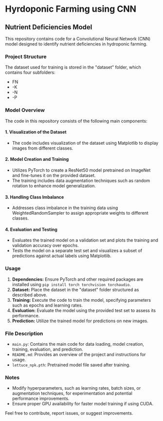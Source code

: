 # Hyrdoponic Farming using CNN

## Nutrient Deficiencies Model

This repository contains code for a Convolutional Neural Network (CNN) model designed to identify nutrient deficiencies in hydroponic farming.

### Project Structure

The dataset used for training is stored in the "dataset" folder, which contains four subfolders:
- FN
- -K
- -N
- -P

### Model Overview

The code in this repository consists of the following main components:

#### 1. Visualization of the Dataset
- The code includes visualization of the dataset using Matplotlib to display images from different classes.

#### 2. Model Creation and Training
- Utilizes PyTorch to create a ResNet50 model pretrained on ImageNet and fine-tunes it on the provided dataset.
- The training includes data augmentation techniques such as random rotation to enhance model generalization.

#### 3. Handling Class Imbalance
- Addresses class imbalance in the training data using WeightedRandomSampler to assign appropriate weights to different classes.

#### 4. Evaluation and Testing
- Evaluates the trained model on a validation set and plots the training and validation accuracy over epochs.
- Tests the model on a separate test set and visualizes a subset of predictions against actual labels using Matplotlib.

### Usage

1. **Dependencies:** Ensure PyTorch and other required packages are installed using `pip install torch torchvision torchaudio`.
2. **Dataset:** Place the dataset in the "dataset" folder structured as described above.
3. **Training:** Execute the code to train the model, specifying parameters such as epochs and learning rates.
4. **Evaluation:** Evaluate the model using the provided test set to assess its performance.
5. **Prediction:** Utilize the trained model for predictions on new images.

### File Description

- `main.py`: Contains the main code for data loading, model creation, training, evaluation, and prediction.
- `README.md`: Provides an overview of the project and instructions for usage.
- `lettuce_npk.pth`: Pretrained model file saved after training.

### Notes

- Modify hyperparameters, such as learning rates, batch sizes, or augmentation techniques, for experimentation and potential performance improvements.
- Ensure proper GPU availability for faster model training if using CUDA.

Feel free to contribute, report issues, or suggest improvements.
